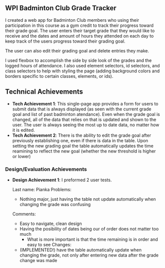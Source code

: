 
## WPI Badminton Club Grade Tracker
I created a web app for Badminton Club members who using their participation in this course as a gym credit to track their progress toward their grade goal.  The user enters their target grade that they would like to receive and the dates and amount of hours they attended on each day to keep track of the users progress toward their grading goal. 

The user can also edit their grading goal and delete entries they make. 

I used flexbox to accomplish the side by side look of the grades and the logged hours of attendance. I also used element selectors, id selectors, and class selectors to help with styling the page (adding background colors and borders specific to certain classes, elements, or ids).

## Technical Achievements
- **Tech Achievement 1**: 
    This single-page app provides a form for users to submit data that is always displayed (as seen with the current grade goal and list of past badminton atendance). Even when the grade goal is changed, all of the data that relies on that is 
    updated and shown to the user. The user is always seeing the most up to date data, no matter how it is edited.
- **Tech Achievement 2**: 
    There is the ability to edit the grade goal after previously establishing one, even if there is data in the table. Upon setting the new grading goal the table automatically updates the time reamining to reflect the new goal (whether the new threshold is higher or lower)

### Design/Evaluation Achievements
- **Design Achievement 1**: 
    I preformed 2 user tests.

    Last name: Pianka
    Problems:
    - Nothing major, just having the table not update automatically when changing the grade was confusing 

    Comments:
    - Easy to navigate, clean design
    - Having the posibility of dates being our of order does not matter too much 
        - What is more important is that the time remaining is in order and easy to see
    Changes:
    - (IMPLEMENTED!) have the table automatically update when changing the grade, not only after entering new data after the grade change was made

